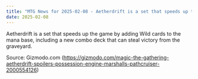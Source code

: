 ```yaml
---
title: "MTG News for 2025-02-08 - Aetherdrift is a set that speeds up the game by ad..."
date: 2025-02-08
---
```


Aetherdrift is a set that speeds up the game by adding Wild cards to the mana base, including a new combo deck that can steal victory from the graveyard.

Source: Gizmodo.com (https://gizmodo.com/magic-the-gathering-aetherdrift-spoilers-possession-engine-marshalls-pathcruiser-2000554126)
